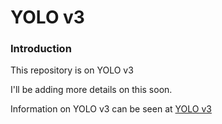 # YOLO v3

### Introduction

This repository is on YOLO v3

I'll be adding more details on this soon.

Information on YOLO v3 can be seen at [YOLO v3](https://pjreddie.com/darknet/yolo/)


